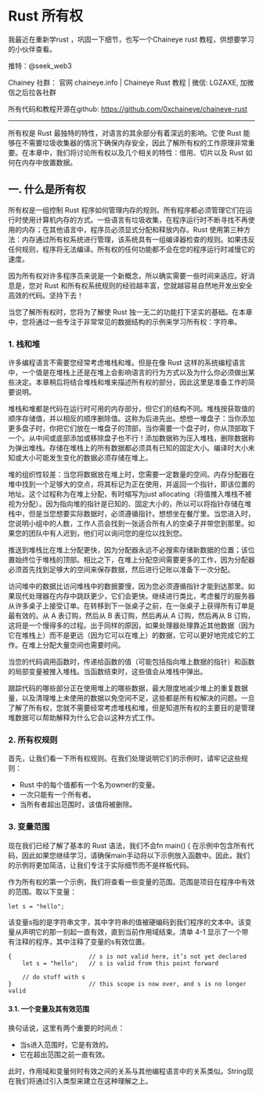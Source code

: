 # Rust 所有权

我最近在重新学rust ，巩固一下细节，也写一个Chaineye rust 教程，供想要学习的小伙伴查看。

推特：@seek_web3

Chainey 社群： 官网 chaineye.info | Chaineye Rust 教程 | 微信: LGZAXE, 加微信之后拉各社群

所有代码和教程开源在github: https://github.com/0xchaineye/chaineye-rust

-----------------------------------------------------------------------------------------------------------------------------------------------------------


所有权是 Rust 最独特的特性，对语言的其余部分有着深远的影响。它使 Rust 能够在不需要垃圾收集器的情况下确保内存安全，因此了解所有权的工作原理非常重要。在本章中，我们将讨论所有权以及几个相关的特性：借用、切片以及 Rust 如何在内存中放置数据。

## 一. 什么是所有权

所有权是一组控制 Rust 程序如何管理内存的规则。所有程序都必须管理它们在运行时使用计算机内存的方式。一些语言有垃圾收集，在程序运行时不断寻找不再使用的内存；在其他语言中，程序员必须显式分配和释放内存。Rust 使用第三种方法：内存通过所有权系统进行管理，该系统具有一组编译器检查的规则。如果违反任何规则，程序将无法编译。所有权的任何功能都不会在您的程序运行时减慢它的速度。

因为所有权对许多程序员来说是一个新概念，所以确实需要一些时间来适应。好消息是，您对 Rust 和所有权系统规则的经验越丰富，您就越容易自然地开发出安全高效的代码。坚持下去！

当您了解所有权时，您将为了解使 Rust 独一无二的功能打下坚实的基础。在本章中，您将通过一些专注于非常常见的数据结构的示例来学习所有权：字符串。

### 1. 栈和堆

许多编程语言不需要您经常考虑堆栈和堆。但是在像 Rust 这样的系统编程语言中，一个值是在堆栈上还是在堆上会影响语言的行为方式以及为什么你必须做出某些决定。本章稍后将结合堆栈和堆来描述所有权的部分，因此这里是准备工作的简要说明。

堆栈和堆都是代码在运行时可用的内存部分，但它们的结构不同。堆栈按获取值的顺序存储值，并以相反的顺序删除值。这称为后进先出。想想一堆盘子：当你添加更多盘子时，你把它们放在一堆盘子的顶部，当你需要一个盘子时，你从顶部取下一个。从中间或底部添加或移除盘子也不行！添加数据称为压入堆栈，删除数据称为弹出堆栈。存储在堆栈上的所有数据都必须具有已知的固定大小。编译时大小未知或大小可能发生变化的数据必须存储在堆上。

堆的组织性较差：当您将数据放在堆上时，您需要一定数量的空间。内存分配器在堆中找到一个足够大的空点，将其标记为正在使用，并返回一个指针，即该位置的地址。这个过程称为在堆上分配，有时缩写为just allocating（将值推入堆栈不被视为分配）。因为指向堆的指针是已知的、固定大小的，所以可以将指针存储在堆栈中，但是当您想要实际数据时，必须遵循指针。想想坐在餐厅里。当您进入时，您说明小组中的人数，工作人员会找到一张适合所有人的空桌子并带您到那里。如果您的团队中有人迟到，他们可以询问您的座位以找到您。

推送到堆栈比在堆上分配更快，因为分配器永远不必搜索存储新数据的位置；该位置始终位于堆栈的顶部。相比之下，在堆上分配空间需要更多的工作，因为分配器必须首先找到足够大的空间来保存数据，然后进行记账以准备下一次分配。

访问堆中的数据比访问堆栈中的数据要慢，因为您必须遵循指针才能到达那里。如果现代处理器在内存中跳跃更少，它们会更快。继续进行类比，考虑餐厅的服务器从许多桌子上接受订单。在转移到下一张桌子之前，在一张桌子上获得所有订单是最有效的。从 A 表订购，然后从 B 表订购，然后再从 A 订购，然后再从 B 订购，这将是一个慢得多的过程。出于同样的原因，如果处理器处理靠近其他数据（因为它在堆栈上）而不是更远（因为它可以在堆上）的数据，它可以更好地完成它的工作。在堆上分配大量空间也需要时间。

当您的代码调用函数时，传递给函数的值（可能包括指向堆上数据的指针）和函数的局部变量被推入堆栈。当函数结束时，这些值会从堆栈中弹出。

跟踪代码的哪些部分正在使用堆上的哪些数据，最大限度地减少堆上的重复数据量，以及清理堆上未使用的数据以免空间不足，这些都是所有权解决的问题。一旦了解了所有权，您就不需要经常考虑堆栈和堆，但是知道所有权的主要目的是管理堆数据可以帮助解释为什么它会以这种方式工作。

### 2. 所有权规则
首先，让我们看一下所有权规则。在我们处理说明它们的示例时，请牢记这些规则：

- Rust 中的每个值都有一个名为owner的变量。
- 一次只能有一个所有者。
- 当所有者超出范围时，该值将被删除。

### 3. 变量范围

现在我们已经了解了基本的 Rust 语法，我们不会fn main() { 在示例中包含所有代码，因此如果您继续学习，请确保main手动将以下示例放入函数中。因此，我们的示例将更加简洁，让我们专注于实际细节而不是样板代码。

作为所有权的第一个示例，我们将查看一些变量的范围。范围是项目在程序中有效的范围。取以下变量：

```
let s = "hello";
```

该变量s指的是字符串文字，其中字符串的值被硬编码到我们程序的文本中。该变量从声明它的那一刻起一直有效，直到当前作用域结束。清单 4-1 显示了一个带有注释的程序，其中注释了变量的s有效位置。

```
{                      // s is not valid here, it’s not yet declared
	let s = "hello";   // s is valid from this point forward

	// do stuff with s
}                      // this scope is now over, and s is no longer valid
```

#### 3.1. 一个变量及其有效范围

换句话说，这里有两个重要的时间点：

- 当s进入范围时，它是有效的。
- 它在超出范围之前一直有效。

此时，作用域和变量何时有效之间的关系与其他编程语言中的关系类似。String现在我们将通过引入类型来建立在这种理解之上。
